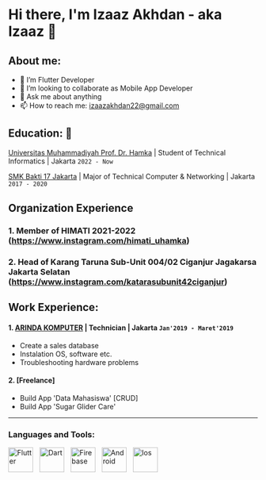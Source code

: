 
# Hi there, I'm Izaaz Akhdan - aka Izaaz 👋
## About me:
- 🌱 I’m Flutter Developer
- 👯 I’m looking to collaborate as Mobile App Developer
- 💬 Ask me about anything
- 📫 How to reach me: izaazakhdan22@gmail.com

## Education: 🏫

[Universitas Muhammadiyah Prof. Dr. Hamka](https://www.uhamka.ac.id) | Student of Technical Informatics | Jakarta `2022 - Now`

[SMK Bakti 17 Jakarta](https://www.smkbakti17.sch.id) | Major of Technical Computer & Networking | Jakarta `2017 - 2020`

## Organization Experience
### 1. Member of HIMATI 2021-2022 (https://www.instagram.com/himati_uhamka)
### 2. Head of Karang Taruna Sub-Unit 004/02 Ciganjur Jagakarsa Jakarta Selatan (https://www.instagram.com/katarasubunit42ciganjur)


## Work Experience:
#### 1. [ARINDA KOMPUTER](https://www.youtube.com/channel/UCC5II2e200COUOlOCYWz3Mg) | Technician | Jakarta `Jan'2019 - Maret'2019`
   - Create a sales database
   - Instalation OS, software etc.
   - Troubleshooting hardware problems
#### 2. [Freelance]
   - Build App 'Data Mahasiswa' [CRUD]
   - Build App 'Sugar Glider Care'
---

### Languages and Tools:

[<img align="left" alt="Flutter" width="50px" src="https://firebasestorage.googleapis.com/v0/b/sugar-glider-care-app.appspot.com/o/assetgit%2Ficons8-flutter.svg?alt=media&token=ba87085d-35c4-4796-84f2-8cb9009f4f5e" style="padding-right:10px;" />][webdev]
[<img align="left" alt="Dart" width="50px" src="https://firebasestorage.googleapis.com/v0/b/sugar-glider-care-app.appspot.com/o/assetgit%2Ficons8-dart.svg?alt=media&token=e960c596-1f10-4b8d-b807-ae3557e0a3b6" style="padding-right:10px;" />][webdev]
[<img align="left" alt="Firebase" width="50px" src="https://firebasestorage.googleapis.com/v0/b/sugar-glider-care-app.appspot.com/o/assetgit%2Ficons8-firebase.svg?alt=media&token=710d3122-ae05-4ffc-afe4-8930f6896a21" style="padding-right:10px;" />][webdev]
[<img align="left" alt="Android" width="50px" src="https://firebasestorage.googleapis.com/v0/b/sugar-glider-care-app.appspot.com/o/assetgit%2Ficons8-android-os.svg?alt=media&token=66333de9-364e-4228-a9a3-f3b6a57ed936" style="padding-right:10px;" />][webdev]
[<img align="left" alt="Ios" width="50px" src="https://firebasestorage.googleapis.com/v0/b/sugar-glider-care-app.appspot.com/o/assetgit%2Ficons8-ios-logo.svg?alt=media&token=431b03cf-9051-469b-b9e5-a137c81d7f4e" style="padding-right:0px;" />][webdev]

<br />
<br />


[webdev]: https://github.com/imjazzdev/imjazzdev
<!---
imjazzdev/imjazzdev is a ✨ special ✨ repository because its `README.md` (this file) appears on your GitHub profile.
You can click the Preview link to take a look at your changes.
--->
